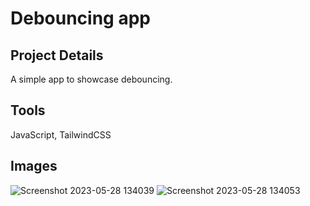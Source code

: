 # Debouncing app

## Project Details

A simple app to showcase debouncing.

## Tools

JavaScript, TailwindCSS

## Images

![Screenshot 2023-05-28 134039](https://github.com/Sayantan-23/Weather-App/assets/110087385/2387b5b6-ea3c-4b0f-9dc4-3016e5ccc330)
![Screenshot 2023-05-28 134053](https://github.com/Sayantan-23/Weather-App/assets/110087385/ca20aaea-9b32-44ba-8219-c89e2918450e)

